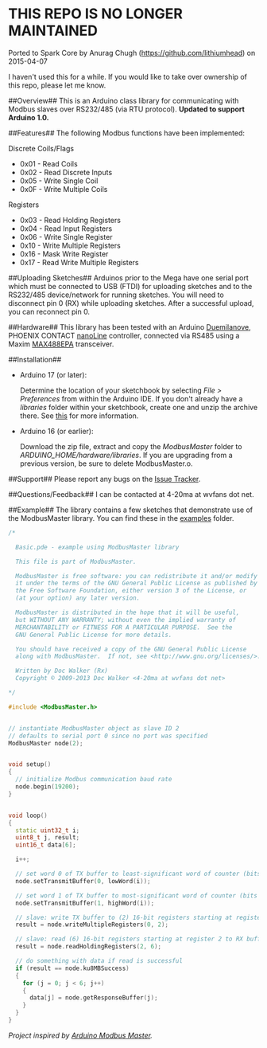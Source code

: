 THIS REPO IS NO LONGER MAINTAINED
=================================

Ported to Spark Core by Anurag Chugh (https://github.com/lithiumhead) on 2015-04-07

I haven't used this for a while. If you would like to take over ownership of this repo, please let me know.


##Overview##
This is an Arduino class library for communicating with Modbus slaves over RS232/485 (via RTU protocol). **Updated to support Arduino 1.0.**

##Features##
The following Modbus functions have been implemented:

Discrete Coils/Flags

  * 0x01 - Read Coils
  * 0x02 - Read Discrete Inputs
  * 0x05 - Write Single Coil
  * 0x0F - Write Multiple Coils

Registers

  * 0x03 - Read Holding Registers
  * 0x04 - Read Input Registers
  * 0x06 - Write Single Register
  * 0x10 - Write Multiple Registers
  * 0x16 - Mask Write Register
  * 0x17 - Read Write Multiple Registers

##Uploading Sketches##
Arduinos prior to the Mega have one serial port which must be connected to USB (FTDI) for uploading sketches and to the RS232/485 device/network for running sketches. You will need to disconnect pin 0 (RX) while uploading sketches. After a successful upload, you can reconnect pin 0.

##Hardware##
This library has been tested with an Arduino [Duemilanove](http://www.arduino.cc/en/Main/ArduinoBoardDuemilanove), PHOENIX CONTACT [nanoLine](http://www.phoenixcontact.com/automation/34197.htm) controller, connected via RS485 using a Maxim [MAX488EPA](http://www.maxim-ic.com/quick_view2.cfm/qv_pk/1111) transceiver.

##Installation##
* Arduino 17 (or later):

  Determine the location of your sketchbook by selecting _File > Preferences_ from within the Arduino IDE. If you don't already have a _libraries_ folder within your sketchbook, create one and unzip the archive there. See [this](http://arduino.cc/blog/?p=313) for more information.

* Arduino 16 (or earlier):

  Download the zip file, extract and copy the _ModbusMaster_ folder to _ARDUINO\_HOME/hardware/libraries_. If you are upgrading from a previous version, be sure to delete ModbusMaster.o.

##Support##
Please report any bugs on the [Issue Tracker](/4-20ma/ModbusMaster/issues).

##Questions/Feedback##
I can be contacted at 4-20ma at wvfans dot net.

##Example##
The library contains a few sketches that demonstrate use of the ModbusMaster library. You can find these in the [examples](/4-20ma/ModbusMaster/tree/master/examples/) folder.

```c++
/*

  Basic.pde - example using ModbusMaster library

  This file is part of ModbusMaster.

  ModbusMaster is free software: you can redistribute it and/or modify
  it under the terms of the GNU General Public License as published by
  the Free Software Foundation, either version 3 of the License, or
  (at your option) any later version.

  ModbusMaster is distributed in the hope that it will be useful,
  but WITHOUT ANY WARRANTY; without even the implied warranty of
  MERCHANTABILITY or FITNESS FOR A PARTICULAR PURPOSE.  See the
  GNU General Public License for more details.

  You should have received a copy of the GNU General Public License
  along with ModbusMaster.  If not, see <http://www.gnu.org/licenses/>.

  Written by Doc Walker (Rx)
  Copyright © 2009-2013 Doc Walker <4-20ma at wvfans dot net>

*/

#include <ModbusMaster.h>


// instantiate ModbusMaster object as slave ID 2
// defaults to serial port 0 since no port was specified
ModbusMaster node(2);


void setup()
{
  // initialize Modbus communication baud rate
  node.begin(19200);
}


void loop()
{
  static uint32_t i;
  uint8_t j, result;
  uint16_t data[6];

  i++;

  // set word 0 of TX buffer to least-significant word of counter (bits 15..0)
  node.setTransmitBuffer(0, lowWord(i));

  // set word 1 of TX buffer to most-significant word of counter (bits 31..16)
  node.setTransmitBuffer(1, highWord(i));

  // slave: write TX buffer to (2) 16-bit registers starting at register 0
  result = node.writeMultipleRegisters(0, 2);

  // slave: read (6) 16-bit registers starting at register 2 to RX buffer
  result = node.readHoldingRegisters(2, 6);

  // do something with data if read is successful
  if (result == node.ku8MBSuccess)
  {
    for (j = 0; j < 6; j++)
    {
      data[j] = node.getResponseBuffer(j);
    }
  }
}
```

_Project inspired by [Arduino Modbus Master](http://sites.google.com/site/jpmzometa/arduino-mbrt/arduino-modbus-master)._
